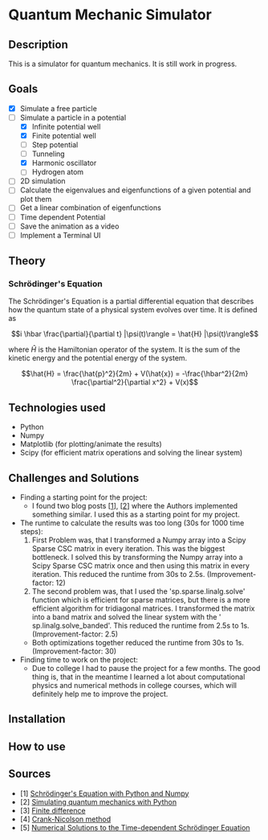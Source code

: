 # Quantum Mechanic Simulator

## Description

This is a simulator for quantum mechanics.
It is still work in progress.

## Goals

- [x] Simulate a free particle
- [ ] Simulate a particle in a potential
    - [x] Infinite potential well
    - [x] Finite potential well
    - [ ] Step potential
    - [ ] Tunneling
    - [x] Harmonic oscillator
    - [ ] Hydrogen atom
- [ ] 2D simulation
- [ ] Calculate the eigenvalues and eigenfunctions of a given potential and plot them
- [ ] Get a linear combination of eigenfunctions
- [ ] Time dependent Potential
- [ ] Save the animation as a video
- [ ] Implement a Terminal UI

## Theory

### Schrödinger's Equation

The Schrödinger's Equation is a partial differential equation that describes
how the quantum state of a physical system evolves over time.
It is defined as

````math
i \hbar \frac{\partial}{\partial t} |\psi(t)\rangle = \hat{H} |\psi(t)\rangle
````

where $\hat{H}$ is the Hamiltonian operator of the system. It is the sum of the
kinetic energy and the potential energy of the system.

````math
\hat{H} = \frac{\hat{p}^2}{2m} + V(\hat{x}) = -\frac{\hbar^2}{2m} \frac{\partial^2}{\partial x^2} + V(x)
````

## Technologies used

- Python
- Numpy
- Matplotlib (for plotting/animate the results)
- Scipy (for efficient matrix operations and solving the linear system)

## Challenges and Solutions

- Finding a starting point for the project:
    - I found two blog posts [[1](#sources)], [[2](#sources)] where the Authors
      implemented something similar. I used this as a starting point for my
      project.
- The runtime to calculate the results was too long (30s for 1000 time steps):
    1. First Problem was, that I transformed a Numpy array into a Scipy Sparse
       CSC matrix in every iteration. This was the biggest bottleneck. I
       solved this by transforming the Numpy array into a Scipy Sparse CSC
       matrix once and then using this matrix in every iteration.
       This reduced the runtime from 30s to 2.5s. (Improvement-factor: 12)
    2. The second problem was, that I used the 'sp.sparse.linalg.solve' function
       which is efficient for sparse matrices, but there is a more efficient
       algorithm for tridiagonal matrices. I transformed the matrix into a
       band matrix and solved the linear system with the '
       sp.linalg.solve_banded'.
       This reduced the runtime from 2.5s to 1s. (Improvement-factor: 2.5)
  - Both optimizations together reduced the runtime from 30s to 1s.
    (Improvement-factor: 30)
- Finding time to work on the project:
  - Due to college I had to pause the project for a few months. The good thing
    is, that in the meantime I learned a lot about computational physics 
    and numerical methods in college courses, which will definitely help me 
    to improve the project.

## Installation

## How to use

## Sources

- [1] [Schrödinger's Equation with Python and Numpy](https://maxtyler.net/blog/one-dim-quantum-mechanics)
- [2] [Simulating quantum mechanics with Python](https://ben.land/post/2022/03/09/quantum-mechanics-simulation/)
- [3] [Finite difference](https://en.wikipedia.org/wiki/Finite_difference)
- [4] [Crank-Nicolson method](https://en.wikipedia.org/wiki/Crank%E2%80%93Nicolson_method)
- [5] [Numerical Solutions to the Time-dependent Schrödinger Equation](http://staff.ustc.edu.cn/~zqj/posts/Numerical_TDSE/)